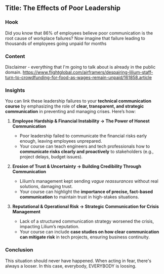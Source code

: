## Title: The Effects of Poor Leadership

### Hook
Did you know that 86% of employees believe poor communication is the root cause of workplace failures? Now imagine that failure leading to thousands of employees going unpaid for months

### Content
Disclaimer - everything that I'm going to talk about is already in the public domain. 
https://www.flightglobal.com/airframers/despairing-lilium-staff-turn-to-crowdfunding-for-food-as-wages-remain-unpaid/161858.article

### Insights
You can link these leadership failures to your **technical communication course** by emphasizing the role of **clear, transparent, and strategic communication** in preventing and managing crises. Here’s how:  

1. **Employee Hardship & Financial Instability → The Power of Honest Communication**  
   - Poor leadership failed to communicate the financial risks early enough, leaving employees unprepared.  
   - Your course can teach engineers and tech professionals how to **communicate risks clearly and proactively** to stakeholders (e.g., project delays, budget issues).  

2. **Erosion of Trust & Uncertainty → Building Credibility Through Communication**  
   - Lilium’s management kept sending *vague reassurances* without real solutions, damaging trust.  
   - Your course can highlight the **importance of precise, fact-based communication** to maintain trust in high-stakes situations.  

3. **Reputational & Operational Risk → Strategic Communication for Crisis Management**  
   - Lack of a structured communication strategy worsened the crisis, impacting Lilium’s reputation.  
   - Your course can include **case studies on how clear communication can mitigate risk** in tech projects, ensuring business continuity.  

### Conclusion
This situation should never have happened. When acting in fear, there's always a looser. In this case, everybody, EVERYBODY is loosing. 
